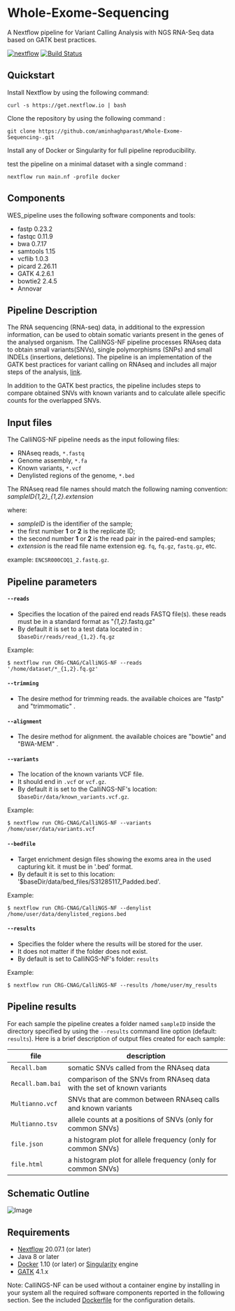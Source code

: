 # Whole-Exome-Sequencing

A Nextflow pipeline for Variant Calling Analysis with NGS RNA-Seq data based on GATK best practices.

[![nextflow](https://img.shields.io/badge/nextflow-%E2%89%A520.01.0-brightgreen.svg)](http://nextflow.io)
[![Build Status](https://github.com/CRG-CNAG/CalliNGS-NF/actions/workflows/ci.yml/badge.svg)](https://github.com/CRG-CNAG/CalliNGS-NF/actions/workflows/ci.yml)



## Quickstart 

Install Nextflow by using the following command: 

    curl -s https://get.nextflow.io | bash 
    

Clone the repository by using the following command : 

    git clone https://github.com/aminhaghparast/Whole-Exome-Sequencing-.git

Install any of Docker or Singularity for full pipeline reproducibility.

test the pipeline on a minimal dataset with a single command : 

    nextflow run main.nf -profile docker




## Components 

WES_pipeline uses the following software components and tools: 

* fastp     0.23.2
* fastqc    0.11.9
* bwa       0.7.17
* samtools  1.15
* vcflib    1.0.3
* picard    2.26.11
* GATK      4.2.6.1
* bowtie2   2.4.5
* Annovar



## Pipeline Description

The RNA sequencing (RNA-seq) data, in additional to the expression information, can be used to obtain somatic variants present in the genes of the analysed organism. The CalliNGS-NF pipeline processes RNAseq data to obtain small variants(SNVs), single polymorphisms (SNPs) and small INDELs (insertions, deletions). The pipeline is an implementation of the GATK best practices for variant calling on RNAseq and includes all major steps of the analysis, [link](http://gatkforums.broadinstitute.org/gatk/discussion/3892/the-gatk-best-practices-for-variant-calling-on-rnaseq-in-full-detail). 

In addition to the GATK best practics, the pipeline includes steps to compare obtained SNVs with known variants and to calculate allele specific counts for the overlapped SNVs.

## Input files

The CalliNGS-NF pipeline needs as the input following files:
* RNAseq reads, `*.fastq`
* Genome assembly, `*.fa`
* Known variants, `*.vcf`
* Denylisted regions of the genome, `*.bed`

The RNAseq read file names should match the following naming convention:  *sampleID{1,2}_{1,2}.extension* 

where: 
* *sampleID* is the identifier of the sample;
* the first number **1** or **2** is the replicate ID;
* the second number **1** or **2** is the read pair in the paired-end samples;
* *extension* is the read file name extension eg. `fq`, `fq.gz`, `fastq.gz`, etc. 

example: `ENCSR000COQ1_2.fastq.gz`.

## Pipeline parameters

#### `--reads` 
   
* Specifies the location of the paired end reads FASTQ file(s). these reads must be in a standard format as "*{1,2}*.fastq.gz"
* By default it is set to a test data located in : `$baseDir/reads/read_{1,2}.fq.gz`


Example: 

    $ nextflow run CRG-CNAG/CalliNGS-NF --reads '/home/dataset/*_{1,2}.fq.gz'


#### `--trimming`

* The desire method for trimming reads. the available choices are "fastp" and "trimmomatic" .


#### `--alignment`

* The desire method for alignment. the available choices are "bowtie" and "BWA-MEM" .


    

#### `--variants`

* The location of the known variants VCF file.
* It should end in `.vcf` or `vcf.gz`.
* By default it is set to the CalliNGS-NF's location: `$baseDir/data/known_variants.vcf.gz`.

Example:

    $ nextflow run CRG-CNAG/CalliNGS-NF --variants /home/user/data/variants.vcf


#### `--bedfile` 

* Target enrichment design files showing the exoms area in the used capturing kit. it must be in '.bed' format.
* By default it is set to this location: '$baseDir/data/bed_files/S31285117_Padded.bed'.

Example:

    $ nextflow run CRG-CNAG/CalliNGS-NF --denylist /home/user/data/denylisted_regions.bed


#### `--results` 
   
* Specifies the folder where the results will be stored for the user.  
* It does not matter if the folder does not exist.
* By default is set to CalliNGS-NF's folder: `results` 

Example: 

    $ nextflow run CRG-CNAG/CalliNGS-NF --results /home/user/my_results
    

    
    
## Pipeline results

For each sample the pipeline creates a folder named `sampleID` inside the directory specified by using the `--results` command line option (default: `results`).
Here is a brief description of output files created for each sample:

file | description 
---- | ----
`Recall.bam` | somatic SNVs called from the RNAseq data
`Recall.bam.bai` | comparison of the SNVs from RNAseq data with the set of known variants
`Multianno.vcf` | SNVs that are common between RNAseq calls and known variants
`Multianno.tsv` | allele counts at a positions of SNVs (only for common SNVs)
`file.json` | a histogram plot for allele frequency (only for common SNVs)
`file.html` | a histogram plot for allele frequency (only for common SNVs)


## Schematic Outline
![Image](../master/figures/workflow.png?raw=true)

## Requirements 

* [Nextflow](https://www.nextflow.io) 20.07.1 (or later)
* Java 8 or later
* [Docker](https://www.docker.com/) 1.10 (or later) or [Singularity](http://singularity.lbl.gov) engine
* [GATK](https://gatk.broadinstitute.org/) 4.1.x 

Note: CalliNGS-NF can be used without a container engine by installing in your system all the 
required software components reported in the following section. See the included 
[Dockerfile](docker/Dockerfile) for the configuration details.
 

